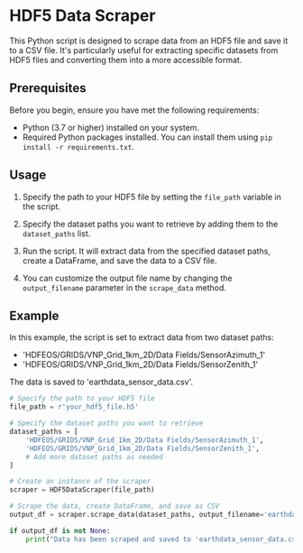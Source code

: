 # HDF5 Data Scraper

This Python script is designed to scrape data from an HDF5 file and save it to a CSV file. It's particularly useful for extracting specific datasets from HDF5 files and converting them into a more accessible format.

## Prerequisites

Before you begin, ensure you have met the following requirements:
- Python (3.7 or higher) installed on your system.
- Required Python packages installed. You can install them using `pip install -r requirements.txt`.

## Usage

1. Specify the path to your HDF5 file by setting the `file_path` variable in the script.

2. Specify the dataset paths you want to retrieve by adding them to the `dataset_paths` list.

3. Run the script. It will extract data from the specified dataset paths, create a DataFrame, and save the data to a CSV file.

4. You can customize the output file name by changing the `output_filename` parameter in the `scrape_data` method.

## Example

In this example, the script is set to extract data from two dataset paths:
- 'HDFEOS/GRIDS/VNP_Grid_1km_2D/Data Fields/SensorAzimuth_1'
- 'HDFEOS/GRIDS/VNP_Grid_1km_2D/Data Fields/SensorZenith_1'

The data is saved to 'earthdata_sensor_data.csv'.

```python
# Specify the path to your HDF5 file
file_path = r'your_hdf5_file.h5'

# Specify the dataset paths you want to retrieve
dataset_paths = [
    'HDFEOS/GRIDS/VNP_Grid_1km_2D/Data Fields/SensorAzimuth_1',
    'HDFEOS/GRIDS/VNP_Grid_1km_2D/Data Fields/SensorZenith_1',
    # Add more dataset paths as needed
]

# Create an instance of the scraper
scraper = HDF5DataScraper(file_path)

# Scrape the data, create DataFrame, and save as CSV
output_df = scraper.scrape_data(dataset_paths, output_filename='earthdata_sensor_data.csv')

if output_df is not None:
    print("Data has been scraped and saved to 'earthdata_sensor_data.csv'.")
